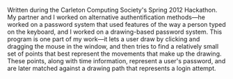 Written during the Carleton Computing Society's Spring 2012 Hackathon. My partner and I worked on alternative authentification methods—he worked on a password system that used features of the way a person typed on the keyboard, and I worked on a drawing-based password system. This program is one part of my work—it lets a user draw by clicking and dragging the mouse in the window, and then tries to find a relatively small set of points that best represent the movements that make up the drawing. These points, along with time information, represent a user's password, and are later matched against a drawing path that represents a login attempt.
